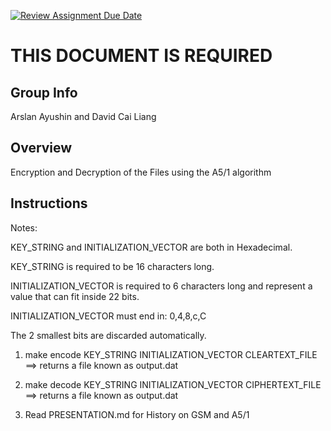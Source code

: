 [![Review Assignment Due Date](https://classroom.github.com/assets/deadline-readme-button-24ddc0f5d75046c5622901739e7c5dd533143b0c8e959d652212380cedb1ea36.svg)](https://classroom.github.com/a/ecp4su41)
# THIS DOCUMENT IS REQUIRED
## Group Info
Arslan Ayushin and David Cai Liang
## Overview
Encryption and Decryption of the Files using the A5/1 algorithm
## Instructions

Notes:

KEY_STRING and INITIALIZATION_VECTOR are both in Hexadecimal.

KEY_STRING is required to be 16 characters long.

INITIALIZATION_VECTOR is required to 6 characters long and represent a value that can fit inside 22 bits.

INITIALIZATION_VECTOR must end in: 0,4,8,c,C

The 2 smallest bits are discarded automatically.

1) make encode KEY_STRING INITIALIZATION_VECTOR CLEARTEXT_FILE ==> returns a file known as output.dat

2) make decode KEY_STRING INITIALIZATION_VECTOR CIPHERTEXT_FILE ==> returns a file known as output.dat

3) Read PRESENTATION.md for History on GSM and A5/1
